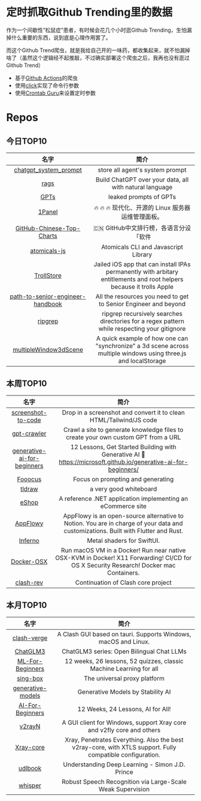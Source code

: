 # 定时抓取Github Trending里的数据

作为一个间歇性“松鼠症”患者，有时候会花几个小时逛Github Trending，生怕漏掉什么重要的东西，说到底是心理作用罢了。

而这个Github Trend爬虫，就是我给自己开的一味药，都收集起来，就不怕漏掉啥了（虽然这个逻辑经不起推敲，不过确实部署这个爬虫之后，我再也没有逛过Github Trend）

* 基于[Github Actions](https://docs.github.com/en/actions)的爬虫
* 使用[click](https://github.com/pallets/click)实现了命令行参数
* 使用[Crontab Guru](https://crontab.guru/)来设置定时参数

# Repos
## 今日TOP10 
<!-- START OF DAILY_TOP10_REPOS -->
| 名字 | 简介 |
| :----: | :----: |
| [chatgpt_system_prompt](https://github.com/LouisShark/chatgpt_system_prompt) | store all agent's system prompt |
| [rags](https://github.com/run-llama/rags) | Build ChatGPT over your data, all with natural language |
| [GPTs](https://github.com/linexjlin/GPTs) | leaked prompts of GPTs |
| [1Panel](https://github.com/1Panel-dev/1Panel) | 🔥 🔥 🔥 现代化、开源的 Linux 服务器运维管理面板。 |
| [GitHub-Chinese-Top-Charts](https://github.com/GrowingGit/GitHub-Chinese-Top-Charts) | 🇨🇳 GitHub中文排行榜，各语言分设「软件 | 资料」榜单，精准定位中文好项目。各取所需，高效学习。 |
| [atomicals-js](https://github.com/atomicals/atomicals-js) | Atomicals CLI and Javascript Library |
| [TrollStore](https://github.com/opa334/TrollStore) | Jailed iOS app that can install IPAs permanently with arbitary entitlements and root helpers because it trolls Apple |
| [path-to-senior-engineer-handbook](https://github.com/jordan-cutler/path-to-senior-engineer-handbook) | All the resources you need to get to Senior Engineer and beyond |
| [ripgrep](https://github.com/BurntSushi/ripgrep) | ripgrep recursively searches directories for a regex pattern while respecting your gitignore |
| [multipleWindow3dScene](https://github.com/bgstaal/multipleWindow3dScene) | A quick example of how one can "synchronize" a 3d scene across multiple windows using three.js and localStorage |
<!-- END OF DAILY_TOP10_REPOS -->

## 本周TOP10
<!-- START OF WEEKLY_TOP10_REPOS -->
| 名字 | 简介 |
| :----: | :----: |
| [screenshot-to-code](https://github.com/abi/screenshot-to-code) | Drop in a screenshot and convert it to clean HTML/Tailwind/JS code |
| [gpt-crawler](https://github.com/BuilderIO/gpt-crawler) | Crawl a site to generate knowledge files to create your own custom GPT from a URL |
| [generative-ai-for-beginners](https://github.com/microsoft/generative-ai-for-beginners) | 12 Lessons, Get Started Building with Generative AI 🔗 https://microsoft.github.io/generative-ai-for-beginners/ |
| [Fooocus](https://github.com/lllyasviel/Fooocus) | Focus on prompting and generating |
| [tldraw](https://github.com/tldraw/tldraw) | a very good whiteboard |
| [eShop](https://github.com/dotnet/eShop) | A reference .NET application implementing an eCommerce site |
| [AppFlowy](https://github.com/AppFlowy-IO/AppFlowy) | AppFlowy is an open-source alternative to Notion. You are in charge of your data and customizations. Built with Flutter and Rust. |
| [Inferno](https://github.com/twostraws/Inferno) | Metal shaders for SwiftUI. |
| [Docker-OSX](https://github.com/sickcodes/Docker-OSX) | Run macOS VM in a Docker! Run near native OSX-KVM in Docker! X11 Forwarding! CI/CD for OS X Security Research! Docker mac Containers. |
| [clash-rev](https://github.com/MerlinKodo/clash-rev) | Continuation of Clash core project |
<!-- END OF WEEKLY_TOP10_REPOS -->

## 本月TOP10
<!-- START OF MONTHLY_TOP10_REPOS -->
| 名字 | 简介 |
| :----: | :----: |
| [clash-verge](https://github.com/zzzgydi/clash-verge) | A Clash GUI based on tauri. Supports Windows, macOS and Linux. |
| [ChatGLM3](https://github.com/THUDM/ChatGLM3) | ChatGLM3 series: Open Bilingual Chat LLMs | 开源双语对话语言模型 |
| [ML-For-Beginners](https://github.com/microsoft/ML-For-Beginners) | 12 weeks, 26 lessons, 52 quizzes, classic Machine Learning for all |
| [sing-box](https://github.com/SagerNet/sing-box) | The universal proxy platform |
| [generative-models](https://github.com/Stability-AI/generative-models) | Generative Models by Stability AI |
| [AI-For-Beginners](https://github.com/microsoft/AI-For-Beginners) | 12 Weeks, 24 Lessons, AI for All! |
| [v2rayN](https://github.com/2dust/v2rayN) | A GUI client for Windows, support Xray core and v2fly core and others |
| [Xray-core](https://github.com/XTLS/Xray-core) | Xray, Penetrates Everything. Also the best v2ray-core, with XTLS support. Fully compatible configuration. |
| [udlbook](https://github.com/udlbook/udlbook) | Understanding Deep Learning - Simon J.D. Prince |
| [whisper](https://github.com/openai/whisper) | Robust Speech Recognition via Large-Scale Weak Supervision |
<!-- END OF MONTHLY_TOP10_REPOS -->
